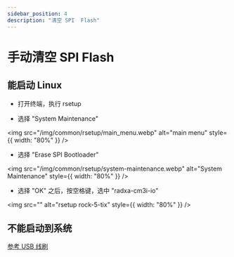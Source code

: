 ```yaml
---
sidebar_position: 4
description: "清空 SPI  Flash"
---
```


# 手动清空 SPI Flash

## 能启动 Linux

- 打开终端，执行 rsetup

- 选择 "System Maintenance"

<img src="/img/common/rsetup/main_menu.webp" alt="main menu" style={{ width: "80%" }} />

- 选择 "Erase SPI Bootloader"

<img src="/img/common/rsetup/system-maintenance.webp" alt="System Maintenance" style={{ width: "80%" }} />

- 选择 "OK" 之后，按空格键，选中 "radxa-cm3i-io"

<img src="" alt="rsetup rock-5-tix" style={{ width: "80%" }} />

## 不能启动到系统

[参考 USB 线刷](/compute-module/cm3i/low-level-dev/maskrom)
